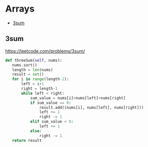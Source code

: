  # Arrays

+ [3sum](#3sum)

 ## 3sum

 https://leetcode.com/problems/3sum/ 

 ```python
def threeSum(self, nums):
    nums.sort()
    length = len(nums)
    result = set()
    for i in range(length-2):
        left = i+1
        right = length-1
        while left < right:
            sum_value = nums[i]+nums[left]+nums[right]
            if sum_value == 0:
                result.add((nums[i], nums[left], nums[right]))
                left += 1
                right -= 1
            elif sum_value < 0:
                left += 1
            else:
                right -= 1
    return result

 ```